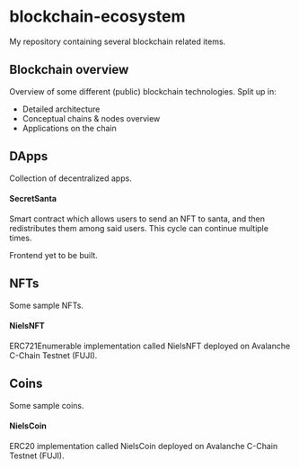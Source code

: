 # blockchain-ecosystem

My repository containing several blockchain related items.

## Blockchain overview
Overview of some different (public) blockchain technologies. Split up in:
- Detailed architecture
- Conceptual chains & nodes overview
- Applications on the chain

## DApps
Collection of decentralized apps.

#### SecretSanta
Smart contract which allows users to send an NFT to santa, and then redistributes them among said users.
This cycle can continue multiple times.

Frontend yet to be built.

## NFTs
Some sample NFTs.

#### NielsNFT
ERC721Enumerable implementation called NielsNFT deployed on Avalanche C-Chain Testnet (FUJI).

## Coins
Some sample coins.

#### NielsCoin
ERC20 implementation called NielsCoin deployed on Avalanche C-Chain Testnet (FUJI).
